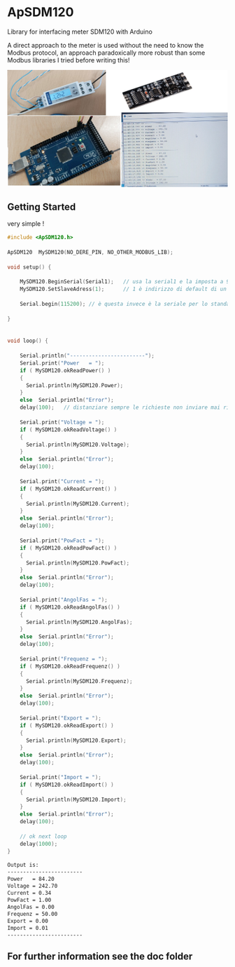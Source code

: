 # ApSDM120
Library for interfacing meter SDM120 with Arduino

A direct approach to the meter is used without the need to know the Modbus protocol, an approach paradoxically more robust than some Modbus libraries I tried before writing this!

![ApSDM120](doc/IMG_00_presentazione.jpg "ApSDM120")

## Getting Started

very simple !

```c++
#include <ApSDM120.h>

ApSDM120  MySDM120(NO_DERE_PIN, NO_OTHER_MODBUS_LIB);

void setup() {

    MySDM120.BeginSerial(Serial1);   // usa la serial1 e la imposta a 9600 N 8 2 usabile anche con SoftwareSerial
    MySDM120.SetSlaveAdress(1);      // 1 è indirizzo di default di un SDM120 appena comprato.
    
    Serial.begin(115200); // è questa invece è la seriale per lo standard output di arduino usata per visualizzare dati sul pc e per caricare software.
    
}


void loop() {

    Serial.println("------------------------");
    Serial.print("Power   = ");
    if ( MySDM120.okReadPower() )
    {
      Serial.println(MySDM120.Power);
    }
    else  Serial.println("Error");
    delay(100);   // distanziare sempre le richieste non inviare mai richieste a raffica al misuratore...
  
    Serial.print("Voltage = ");
    if ( MySDM120.okReadVoltage() )
    {
      Serial.println(MySDM120.Voltage);
    }
    else  Serial.println("Error");
    delay(100);

    Serial.print("Current = ");
    if ( MySDM120.okReadCurrent() )
    {
      Serial.println(MySDM120.Current);
    }
    else  Serial.println("Error");
    delay(100);

    Serial.print("PowFact = ");
    if ( MySDM120.okReadPowFact() )
    {
      Serial.println(MySDM120.PowFact);
    }
    else  Serial.println("Error");
    delay(100);

    Serial.print("AngolFas = ");
    if ( MySDM120.okReadAngolFas() )
    {
      Serial.println(MySDM120.AngolFas);
    }
    else  Serial.println("Error");
    delay(100);

    Serial.print("Frequenz = ");
    if ( MySDM120.okReadFrequenz() )
    {
      Serial.println(MySDM120.Frequenz);
    }
    else  Serial.println("Error");
    delay(100);

    Serial.print("Export = ");
    if ( MySDM120.okReadExport() )
    {
      Serial.println(MySDM120.Export);
    }
    else  Serial.println("Error");
    delay(100);

    Serial.print("Import = ");
    if ( MySDM120.okReadImport() )
    {
      Serial.println(MySDM120.Import);
    }
    else  Serial.println("Error");
    delay(100);

    // ok next loop
    delay(1000);
}
```
```
Output is:
------------------------
Power   = 84.20
Voltage = 242.70
Current = 0.34
PowFact = 1.00
AngolFas = 0.00
Frequenz = 50.00
Export = 0.00
Import = 0.01
------------------------
```
## For further information see the doc folder


